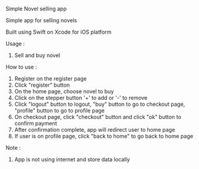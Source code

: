Simple Novel selling app

Simple app for selling novels

Built using Swift on Xcode for iOS platform

Usage : 
  1. Sell and buy novel
  
How to use : 
  1. Register on the register page
  2. Click "register" button
  3. On the home page, choose novel to buy
  4. Click on the stepper button '+' to add or '-' to remove
  5. Click "logout" button to logout, "buy" button to go to checkout page, "profile" button to go to profile page
  6. On checkout page, click "checkout" button and click "ok" button to confirm payment
  7. After confirmation complete, app will redirect user to home page
  8. If user is on profile page, click "back to home" to go back to home page
  
Note : 
  1. App is not using internet and store data locally
